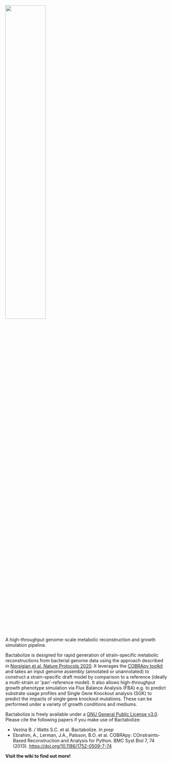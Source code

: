 <img src="https://user-images.githubusercontent.com/19924405/193505313-edd9453a-e4eb-4730-81b1-a2bd9e652721.png" width="50%">

A high-throughput genome-scale metabolic reconstruction and growth simulation pipeline.

Bactabolize is designed for rapid generation of strain-specific metabolic reconstructions from bacterial genome data using the approach described in [Norsigian et al. Nature Protocols 2020](https://www.nature.com/articles/s41596-019-0254-3). It leverages the [COBRApy toolkit](https://opencobra.github.io/cobrapy/) and takes an input genome assembly (annotated or unannotated) to construct a strain-specific draft model by comparison to a reference (ideally a multi-strain or 'pan'-reference model). It also allows high-throughput growth phenotype simulation via Flux Balance Analysis (FBA) e.g. to predict substrate usage profiles and Single Gene Knockout analysis (SGK) to predict the impacts of single gene knockout mutations. These can be performed under a variety of growth conditions and mediums.

Bactabolize is freely available under a [GNU General Public License v3.0](https://www.gnu.org/licenses/gpl-3.0.en.html). Please cite the following papers if you make use of Bactabolize:

* Vezina B. / Watts S.C. et al. Bactabolize. _In prep_
* Ebrahim, A., Lerman, J.A., Palsson, B.O. et al. COBRApy: COnstraints-Based Reconstruction and Analysis for Python. BMC
  Syst Biol 7, 74 (2013). <https://doi.org/10.1186/1752-0509-7-74>

**Visit the wiki to find out more!**
